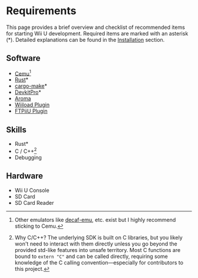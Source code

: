 # Requirements

This page provides a brief overview and checklist of recommended items for starting Wii U development. Required items are marked with an asterisk (*). Detailed explanations can be found in the [Installation](./install.md) section.

## Software

- [Cemu](https://cemu.info)[^1]
- [Rust](https://www.rust-lang.org/)*
- [cargo-make](https://github.com/sagiegurari/cargo-make)*
- [DevkitPro](https://devkitpro.org/)*
- [Aroma](https://wiidatabase.de/wii-u-downloads/hacks/aroma/)
- [Wiiload Plugin](https://github.com/wiiu-env/wiiload_plugin)
- [FTPiiU Plugin](https://github.com/wiiu-env/ftpiiu_plugin)

## Skills

- Rust*
- C / C++[^2]
- Debugging

## Hardware

- Wii U Console
- SD Card
- SD Card Reader

[^1]: Other emulators like [decaf-emu](https://github.com/decaf-emu/decaf-emu), etc. exist but I highly recommend sticking to Cemu.
[^2]: Why C/C++? The underlying SDK is built on C libraries, but you likely won't need to interact with them directly unless you go beyond the provided std-like features into unsafe territory. Most C functions are bound to `extern "C"` and can be called directly, requiring some knowledge of the C calling convention—especially for contributors to this project.
